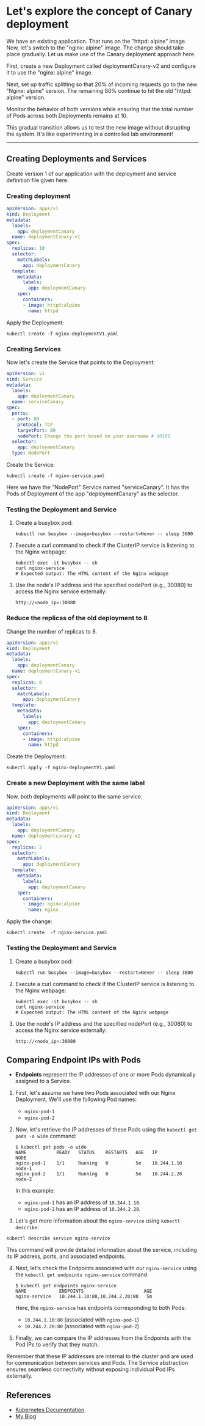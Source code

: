 # Let's explore the concept of Canary deployment



We have an existing application. That runs on the "httpd: alpine" image. Now, let's switch to the "nginx: alpine" image. The change should take place gradually. Let us make use of the Canary deployment approach here.

First, create a new Deployment called deploymentCanary-v2 and configure it to use the "nginx: alpine" image.

Next, set up traffic splitting so that 20% of incoming requests go to the new "Nginx: alpine" version. The remaining 80% continue to hit the old "httpd: alpine" version.

Monitor the behavior of both versions while ensuring that the total number of Pods across both Deployments remains at 10.

This gradual transition allows us to test the new image without disrupting the system. It's like experimenting in a controlled lab environment! 


---


## Creating Deployments and Services
Create version 1 of our application with the deployment and service definition file given here.
### Creating deployment

```yaml
apiVersion: apps/v1
kind: Deployment
metadata:
  labels:
    app: deploymentCanary
  name: deploymentCanary-v1
spec:
  replicas: 10
  selector:
    matchLabels:
      app: deploymentCanary
  template:
    metadata:
      labels:
        app: deploymentCanary
    spec:
      containers:
      - image: httpd:alpine
        name: httpd
```

Apply the Deployment:
```
kubectl create -f nginx-deploymentV1.yaml
```

### Creating Services
Now let's create the Service that points to the Deployment:

```yaml
apiVersion: v1
kind: Service
metadata:
  labels:
    app: deploymentCanary
  name: serviceCanary
spec:
  ports:
  - port: 80
    protocol: TCP
    targetPort: 80
    nodePort: Change the port based on your username # 30101
  selector:
    app: deploymentCanary
  type: NodePort
```

Create the Service:
```
kubectl create -f nginx-service.yaml
```
Here we have the "NodePort" Service named "serviceCanary". It has the Pods of Deployment of the app "deploymentCanary" as the selector.

### Testing the Deployment and Service
1. Create a busybox pod:
    ```
    kubectl run busybox --image=busybox --restart=Never -- sleep 3600
    ```

2. Execute a curl command to check if the ClusterIP service is listening to the Nginx webpage:
    ```
    kubectl exec -it busybox -- sh
    curl nginx-service
    # Expected output: The HTML content of the Nginx webpage

    ```
3. Use the node's IP address and the specified nodePort (e.g., 30080) to access the Nginx service externally:
    ```
    http://<node_ip>:30080
    ```
### Reduce the replicas of the old deployment to 8
Change the number of replicas to 8.

```yaml
apiVersion: apps/v1
kind: Deployment
metadata:
  labels:
    app: deploymentCanary
  name: deploymentCanary-v1
spec:
  replicas: 8
  selector:
    matchLabels:
      app: deploymentCanary
  template:
    metadata:
      labels:
        app: deploymentCanary
    spec:
      containers:
      - image: httpd:alpine
        name: httpd
```

Create the Deployment:
```
kubectl apply -f nginx-deploymentV1.yaml
```
### Create a new Deployment with the same label

Now, both deployments will point to the same service.

```yaml
apiVersion: apps/v1
kind: Deployment
metadata:
  labels:
    app: deploymentCanary
  name: deploymentcanary-v2
spec:
  replicas: 2
  selector:
    matchLabels:
      app: deploymentCanary
  template:
    metadata:
      labels:
        app: deploymentCanary
    spec:
      containers:
      - image: nginx:alpine
        name: nginx
  ```
Apply the change:
```
kubectl create  -f nginx-service.yaml
```

### Testing the Deployment and Service
1. Create a busybox pod:
    ```
    kubectl run busybox --image=busybox --restart=Never -- sleep 3600
    ```

2. Execute a curl command to check if the ClusterIP service is listening to the Nginx webpage:
    ```
    kubectl exec -it busybox -- sh
    curl nginx-service
    # Expected output: The HTML content of the Nginx webpage

    ```
3. Use the node's IP address and the specified nodePort (e.g., 30080) to access the Nginx service externally:
    ```
    http://<node_ip>:30080
    ```

## Comparing Endpoint IPs with Pods
- **Endpoints** represent the IP addresses of one or more Pods dynamically assigned to a Service.


1. First, let's assume we have two Pods associated with our Nginx Deployment. We'll use the following Pod names:
   - `nginx-pod-1`
   - `nginx-pod-2`

2. Now, let's retrieve the IP addresses of these Pods using the `kubectl get pods -o wide` command:
   ```shell
   $ kubectl get pods -o wide
   NAME           READY   STATUS    RESTARTS   AGE   IP            NODE
   nginx-pod-1    1/1     Running   0          5m    10.244.1.10   node-1
   nginx-pod-2    1/1     Running   0          5m    10.244.2.20   node-2
   ```

   In this example:
   - `nginx-pod-1` has an IP address of `10.244.1.10`.
   - `nginx-pod-2` has an IP address of `10.244.2.20`.

3. Let's get more information about the `nginx-service` using `kubectl describe`:

```shell
kubectl describe service nginx-service
```

This command will provide detailed information about the service, including its IP address, ports, and associated endpoints.


4. Next, let's check the Endpoints associated with our `nginx-service` using the `kubectl get endpoints nginx-service` command:
   ```shell
   $ kubectl get endpoints nginx-service
   NAME            ENDPOINTS                      AGE
   nginx-service   10.244.1.10:80,10.244.2.20:80   5m
   ```

   Here, the `nginx-service` has endpoints corresponding to both Pods:
   - `10.244.1.10:80` (associated with `nginx-pod-1`)
   - `10.244.2.20:80` (associated with `nginx-pod-2`)

5. Finally, we can compare the IP addresses from the Endpoints with the Pod IPs to verify that they match.

Remember that these IP addresses are internal to the cluster and are used for communication between services and Pods. The Service abstraction ensures seamless connectivity without exposing individual Pod IPs externally.
## References
- [Kubernetes Documentation](https://kubernetes.io/docs/concepts/services-networking/service/)
- [My Blog](https://rajith.in/)